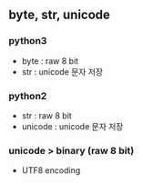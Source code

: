## byte, str, unicode

### python3
- byte : raw 8 bit
- str : unicode 문자 저장

### python2
- str : raw 8 bit
- unicode : unicode 문자 저장

### unicode > binary (raw 8 bit) 
- UTF8 encoding